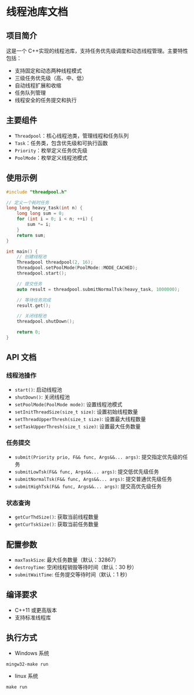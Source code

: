 # 线程池库文档

## 项目简介

这是一个 C++实现的线程池库，支持任务优先级调度和动态线程管理。主要特性包括：

- 支持固定和动态两种线程模式
- 三级任务优先级（高、中、低）
- 自动线程扩展和收缩
- 任务队列管理
- 线程安全的任务提交和执行

## 主要组件

- `Threadpool`：核心线程池类，管理线程和任务队列
- `Task`：任务类，包含优先级和可执行函数
- `Priority`：枚举定义任务优先级
- `PoolMode`：枚举定义线程池模式

## 使用示例

```cpp
#include "threadpool.h"

// 定义一个耗时任务
long long heavy_task(int n) {
    long long sum = 0;
    for (int i = 0; i < n; ++i) {
        sum *= i;
    }
    return sum;
}

int main() {
    // 创建线程池
    Threadpool threadpool(2, 16);
    threadpool.setPoolMode(PoolMode::MODE_CACHED);
    threadpool.start();

    // 提交任务
    auto result = threadpool.submitNormalTsk(heavy_task, 1000000);

    // 等待任务完成
    result.get();

    // 关闭线程池
    threadpool.shutDown();

    return 0;
}
```

## API 文档

### 线程池操作

- `start()`: 启动线程池
- `shutDown()`: 关闭线程池
- `setPoolMode(PoolMode mode)`: 设置线程池模式
- `setInitThreadSize(size_t size)`: 设置初始线程数量
- `setThreadUpperThresh(size_t size)`: 设置最大线程数量
- `setTaskUpperThresh(size_t size)`: 设置最大任务数量

### 任务提交

- `submit(Priority prio, F&& func, Args&&... args)`: 提交指定优先级的任务
- `submitLowTsk(F&& func, Args&&... args)`: 提交低优先级任务
- `submitNormalTsk(F&& func, Args&&... args)`: 提交普通优先级任务
- `submitHighTsk(F&& func, Args&&... args)`: 提交高优先级任务

### 状态查询

- `getCurThdSize()`: 获取当前线程数量
- `getCurTskSize()`: 获取当前任务数量

## 配置参数

- `maxTaskSize`: 最大任务数量（默认：32867）
- `destroyTime`: 空闲线程销毁等待时间（默认：30 秒）
- `submitWaitTime`: 任务提交等待时间（默认：1 秒）

## 编译要求

- C++11 或更高版本
- 支持标准线程库

## 执行方式

- Windows 系统

```shell
mingw32-make run
```

- linux 系统

```shell
make run
```
